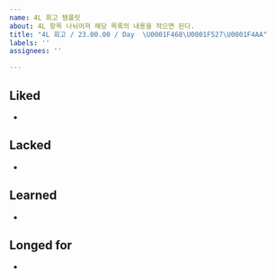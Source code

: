 ```yaml
---
name: 4L 회고 템플릿
about: 4L 항목 나뉘어져 해당 목록의 내용을 적으면 된다.
title: "4L 회고 / 23.00.00 / Day  \U0001F468‍\U0001F527\U0001F4AA"
labels: ''
assignees: ''

---
```


## Liked
- 


## Lacked
- 


## Learned
- 


## Longed for
-
